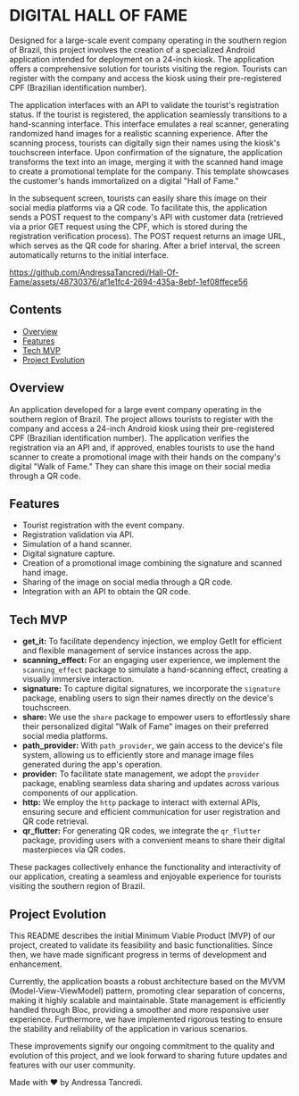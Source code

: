 # DIGITAL HALL OF FAME

Designed for a large-scale event company operating in the southern region of Brazil, this project involves the creation of a specialized Android application intended for deployment on a 24-inch kiosk. The application offers a comprehensive solution for tourists visiting the region. Tourists can register with the company and access the kiosk using their pre-registered CPF (Brazilian identification number).

The application interfaces with an API to validate the tourist's registration status. If the tourist is registered, the application seamlessly transitions to a hand-scanning interface. This interface emulates a real scanner, generating randomized hand images for a realistic scanning experience. After the scanning process, tourists can digitally sign their names using the kiosk's touchscreen interface. Upon confirmation of the signature, the application transforms the text into an image, merging it with the scanned hand image to create a promotional template for the company. This template showcases the customer's hands immortalized on a digital "Hall of Fame."

In the subsequent screen, tourists can easily share this image on their social media platforms via a QR code. To facilitate this, the application sends a POST request to the company's API with customer data (retrieved via a prior GET request using the CPF, which is stored during the registration verification process). The POST request returns an image URL, which serves as the QR code for sharing. After a brief interval, the screen automatically returns to the initial interface.



https://github.com/AndressaTancredi/Hall-Of-Fame/assets/48730376/af1e1fc4-2694-435a-8ebf-1ef08ffece56



## Contents

- [Overview](#overview)
- [Features](#features)
- [Tech MVP](#tech-mvp)
- [Project Evolution](#project-evolution)

## Overview

An application developed for a large event company operating in the southern region of Brazil. The project allows tourists to register with the company and access a 24-inch Android kiosk using their pre-registered CPF (Brazilian identification number). The application verifies the registration via an API and, if approved, enables tourists to use the hand scanner to create a promotional image with their hands on the company's digital "Walk of Fame." They can share this image on their social media through a QR code.

## Features

- Tourist registration with the event company.
- Registration validation via API.
- Simulation of a hand scanner.
- Digital signature capture.
- Creation of a promotional image combining the signature and scanned hand image.
- Sharing of the image on social media through a QR code.
- Integration with an API to obtain the QR code.

## Tech MVP

- **get_it:** To facilitate dependency injection, we employ GetIt for efficient and flexible management of service instances across the app.
- **scanning_effect:** For an engaging user experience, we implement the `scanning_effect` package to simulate a hand-scanning effect, creating a visually immersive interaction.
- **signature:** To capture digital signatures, we incorporate the `signature` package, enabling users to sign their names directly on the device's touchscreen.
- **share:** We use the `share` package to empower users to effortlessly share their personalized digital "Walk of Fame" images on their preferred social media platforms.
- **path_provider:** With `path_provider`, we gain access to the device's file system, allowing us to efficiently store and manage image files generated during the app's operation.
- **provider:** To facilitate state management, we adopt the `provider` package, enabling seamless data sharing and updates across various components of our application.
- **http:** We employ the `http` package to interact with external APIs, ensuring secure and efficient communication for user registration and QR code retrieval.
- **qr_flutter:** For generating QR codes, we integrate the `qr_flutter` package, providing users with a convenient means to share their digital masterpieces via QR codes.

These packages collectively enhance the functionality and interactivity of our application, creating a seamless and enjoyable experience for tourists visiting the southern region of Brazil.

## Project Evolution

This README describes the initial Minimum Viable Product (MVP) of our project, created to validate its feasibility and basic functionalities. Since then, we have made significant progress in terms of development and enhancement.

Currently, the application boasts a robust architecture based on the MVVM (Model-View-ViewModel) pattern, promoting clear separation of concerns, making it highly scalable and maintainable. State management is efficiently handled through Bloc, providing a smoother and more responsive user experience. Furthermore, we have implemented rigorous testing to ensure the stability and reliability of the application in various scenarios.

These improvements signify our ongoing commitment to the quality and evolution of this project, and we look forward to sharing future updates and features with our user community.

Made with ❤ by Andressa Tancredi.

